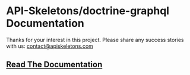 API-Skeletons/doctrine-graphql Documentation
======================================

Thanks for your interest in this project.  Please share any success stories
with us: [contact@apiskeletons.com](mailto:contact@apiskeletons.com)

[Read The Documentation](https://apiskeletons-doctrine-graphql.readthedocs.io/en/latest/)
------------------------
